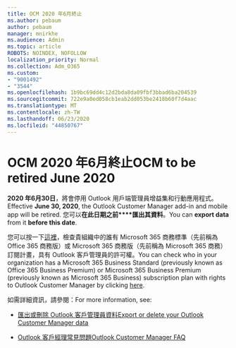 ```yaml
---
title: OCM 2020 年6月終止
ms.author: pebaum
author: pebaum
manager: mnirkhe
ms.audience: Admin
ms.topic: article
ROBOTS: NOINDEX, NOFOLLOW
localization_priority: Normal
ms.collection: Adm_O365
ms.custom:
- "9001492"
- "3544"
ms.openlocfilehash: 1b9bc69dd4c12d2bda8da09fbf3bbad6ba204539
ms.sourcegitcommit: 722e9a0ed058cb1eab2dd053be2418b60f7d4aac
ms.translationtype: MT
ms.contentlocale: zh-TW
ms.lasthandoff: 06/23/2020
ms.locfileid: "44850767"
---
```

# <a name="ocm-to-be-retired-june-2020"></a><span data-ttu-id="2fa8d-102">OCM 2020 年6月終止</span><span class="sxs-lookup"><span data-stu-id="2fa8d-102">OCM to be retired June 2020</span></span>


<span data-ttu-id="2fa8d-103">**2020 年6月30日**，將會停用 Outlook 用戶端管理員增益集和行動應用程式。</span><span class="sxs-lookup"><span data-stu-id="2fa8d-103">Effective **June 30, 2020**, the Outlook Customer Manager add-in and mobile app will be retired.</span></span> <span data-ttu-id="2fa8d-104">您可以**在此日期之前\*\*\*\*匯出其資料**。</span><span class="sxs-lookup"><span data-stu-id="2fa8d-104">You can  **export data**  from it  **before this date**.</span></span>  

<span data-ttu-id="2fa8d-105">您可以按一下[這裡](https://admin.microsoft.com/AdminPortal/Home?ref=/users)，檢查貴組織中的誰有 Microsoft 365 商務標準（先前稱為 Office 365 商務版）或 Microsoft 365 商務版（先前稱為 Microsoft 365 商務）訂閱計畫，具有 Outlook 客戶管理員的許可權。</span><span class="sxs-lookup"><span data-stu-id="2fa8d-105">You can check who in your organization has a Microsoft 365 Business Standard (previously known as Office 365 Business Premium) or Microsoft 365 Business Premium (previously known as Microsoft 365 Business) subscription plan with rights to Outlook Customer Manager by clicking [here](https://admin.microsoft.com/AdminPortal/Home?ref=/users).</span></span>

<span data-ttu-id="2fa8d-106">如需詳細資訊，請參閱：</span><span class="sxs-lookup"><span data-stu-id="2fa8d-106">For more information, see:</span></span>

- [<span data-ttu-id="2fa8d-107">匯出或刪除 Outlook 客戶管理員資料</span><span class="sxs-lookup"><span data-stu-id="2fa8d-107">Export or delete your Outlook Customer Manager data</span></span>](https://support.office.com/article/1a421cb4-e8de-4b44-bfb8-710b92820439)

- [<span data-ttu-id="2fa8d-108">Outlook 客戶經理常見問題</span><span class="sxs-lookup"><span data-stu-id="2fa8d-108">Outlook Customer Manager FAQ</span></span>](https://support.office.com/article/88e127ca-43a1-4c9d-8d52-6ad3a80f9c32)
